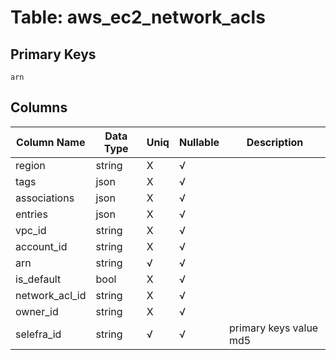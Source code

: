 # Table: aws_ec2_network_acls

## Primary Keys 

```
arn
```


## Columns 

|  Column Name   |  Data Type  | Uniq | Nullable | Description | 
|  ----  | ----  | ----  | ----  | ---- | 
| region | string | X | √ |  | 
| tags | json | X | √ |  | 
| associations | json | X | √ |  | 
| entries | json | X | √ |  | 
| vpc_id | string | X | √ |  | 
| account_id | string | X | √ |  | 
| arn | string | √ | √ |  | 
| is_default | bool | X | √ |  | 
| network_acl_id | string | X | √ |  | 
| owner_id | string | X | √ |  | 
| selefra_id | string | √ | √ | primary keys value md5 | 


